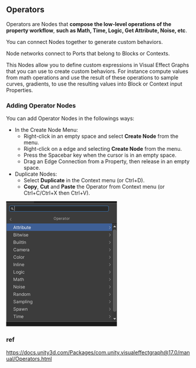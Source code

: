 ## Operators

Operators are Nodes that **compose the low-level operations of the property workflow**, **such as Math, Time, Logic, Get Attribute, Noise, etc**.

You can connect Nodes together to generate custom behaviors.

Node networks connect to Ports that belong to Blocks or Contexts.

This Nodes allow you to define custom expressions in Visual Effect Graphs that you can use to create custom behaviors. For instance compute values from math operations and use the result of these operations to sample curves, gradients, to use the resulting values into Block or Context input Properties.

### Adding Operator Nodes

You can add Operator Nodes in the followings ways:

-   In the Create Node Menu:
    -   Right-click in an empty space and select **Create Node** from the menu.
    -   Right-click on a edge and selecting **Create Node** from the menu.
    -   Press the Spacebar key when the cursor is in an empty space.
    -   Drag an Edge Connection from a Property, then release in an empty space.
-   Duplicate Nodes:
    -   Select **Duplicate** in the Context menu (or Ctrl+D).
    -   **Copy**, **Cut** and **Paste** the Operator from Context menu (or Ctrl+C/Ctrl+X then Ctrl+V).


![](./img/operator.png)


### ref 
https://docs.unity3d.com/Packages/com.unity.visualeffectgraph@17.0/manual/Operators.html


